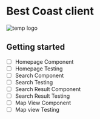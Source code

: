 # Best Coast client
![temp logo](https://user-images.githubusercontent.com/34497456/41249235-67cc9a62-6d68-11e8-9fa7-2c1033976ef9.png)


## Getting started
- [ ] Homepage Component
- [ ] Homepage Testing
- [ ] Search Component
- [ ] Search Testing
- [ ] Search Result Component
- [ ] Search Result Testing
- [ ] Map View Component
- [ ] Map view Testing
